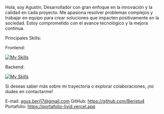 Hola, soy Agustín, Desarrollador con gran enfoque en la innovación y la calidad en cada proyecto. Me apasiona resolver problemas complejos y trabajar en equipo para crear soluciones que impacten positivamente en la sociedad. Estoy comprometido con el avance tecnológico y la mejora continua.

Principales Skills:

Frontend:

[![My Skills](https://skillicons.dev/icons?i=js,react,github,html,css,vue)](https://skillicons.dev)


Backend:

[![My Skills](https://skillicons.dev/icons?i=mysql,docker,dotnet,express,java,nodejs,postgres,postman)](https://skillicons.dev)

Si deseas saber más sobre mi trayectoria o explorar colaboraciones, ¡no dudes en contactarme!







E-mail: agus.beri17@gmail.com
GitHub: https://github.com/Beristu4
Portafolio: https://portafolio-livid.vercel.app

